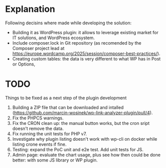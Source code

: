 # Explanation

Following decisins where made while developing the solution:
* Building it as WordPress plugin: it allows to leverage existing market for IT
  solutions, and WordPress ecosystem.
* Include composer.lock in Git repository (as recomended by the Composer
  project lead at https://europe.wordcamp.org/2025/session/composer-best-practices/).
* Creating custom tables: the data is very different to what WP has in Post or Options,

# TODO
Things to be fixed as a next step of the plugin development
1. Building a ZIP file that can be downloaded and intalled
   (https://github.com/marcin-wosinek/wp-link-analyzer-plugin/pull/4).
2. Fix the PHPCS warnings.
3. Fix the CRON clean up: the manual button works, but the cron sript doesn't
   remove the data.
4. Fix running the unit tests for PHP v7.
5. Investigate why plugin listing doesn't work with wp-cli on docker while
   listing crone events if fine.
6. Testing: expand the PoC unit and e2e test. Add unit tests for JS.
7. Admin page: evaluate the chart usage, plus see how then could be done
   better: with some JS library or WP plugin.
